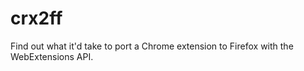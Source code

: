 # crx2ff

Find out what it'd take to port a Chrome extension to Firefox with the WebExtensions API.
